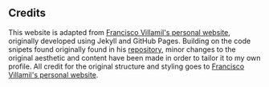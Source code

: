 ## Credits

This website is adapted from [Francisco Villamil's personal website](https://franvillamil.github.io/), originally developed using Jekyll and GitHub Pages. Building on the code snipets found originally found in his [repository](https://github.com/franvillamil/franvillamil.github.io), minor changes to the original aesthetic and content have been made in order to tailor it to my own profile. All credit for the original structure and styling goes to [Francisco Villamil's personal website]([https://franvillamil.github.io/](https://github.com/franvillamil)).
